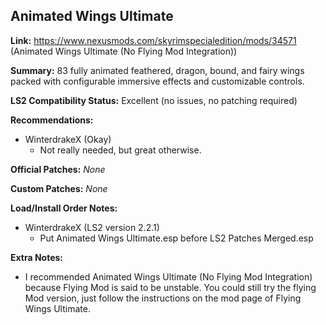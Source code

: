 ## Animated Wings Ultimate
**Link:** https://www.nexusmods.com/skyrimspecialedition/mods/34571 (Animated Wings Ultimate (No Flying Mod Integration))

**Summary:** 83 fully animated feathered, dragon, bound, and fairy wings packed with configurable immersive effects and customizable controls.

**LS2 Compatibility Status:** Excellent (no issues, no patching required)

**Recommendations:** 
* WinterdrakeX (Okay)
  * Not really needed, but great otherwise.

**Official Patches:**
_None_

**Custom Patches:**
_None_

**Load/Install Order Notes:**
* WinterdrakeX (LS2 version 2.2.1)
  * Put Animated Wings Ultimate.esp before LS2 Patches Merged.esp

**Extra Notes:**
* I recommended Animated Wings Ultimate (No Flying Mod Integration) because Flying Mod is said to be unstable. You could still try the flying Mod version, just follow the instructions on the mod page of Flying Wings Ultimate.
